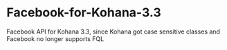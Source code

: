 Facebook-for-Kohana-3.3
=======================

Facebook API for Kohana 3.3, since Kohana got case sensitive classes and Facebook no longer supports FQL
